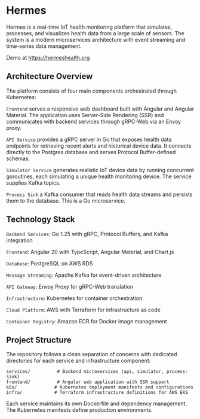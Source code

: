 # Hermes

Hermes is a real-time IoT health monitoring platform that simulates, processes, and visualizes health data from a large scale of sensors. The system is a modern microservices architecture with event streaming and time-series data management.

Demo at <https://hermeshealth.org>

## Architecture Overview

The platform consists of four main components orchestrated through Kubernetes:

`Frontend` serves a responsive web dashboard built with Angular and Angular Material. The application uses Server-Side Rendering (SSR) and communicates with backend services through gRPC-Web via an Envoy proxy.

`API Service` provides a gRPC server in Go that exposes health data endpoints for retrieving recent alerts and historical device data. It connects directly to the Postgres database and serves Protocol Buffer-defined schemas.

`Simulator Service` generates realistic IoT device data by running concurrent goroutines, each simulating a unique health monitoring device. The service supplies Kafka topics.

`Process Sink`  a Kafka consumer that reads health data streams and persists them to the database. This is a Go microservice. 

## Technology Stack

`Backend Services`: Go 1.25 with gRPC, Protocol Buffers, and Kafka integration

`Frontend`: Angular 20 with TypeScript, Angular Material, and Chart.js

`Database`: PostgreSQL on AWS RDS 

`Message Streaming`: Apache Kafka for event-driven architecture

`API Gateway`: Envoy Proxy for gRPC-Web translation

`Infrastructure`: Kubernetes for container orchestration

`Cloud Platform`: AWS with Terraform for infrastructure as code

`Container Registry`: Amazon ECR for Docker image management


## Project Structure

The repository follows a clean separation of concerns with dedicated directories for each service and infrastructure component:

```
services/          # Backend microservices (api, simulator, process-sink)
frontend/          # Angular web application with SSR support
k8s/              # Kubernetes deployment manifests and configurations
infra/            # Terraform infrastructure definitions for AWS EKS
```

Each service maintains its own Dockerfile and dependency management. The Kubernetes manifests define production environments.


